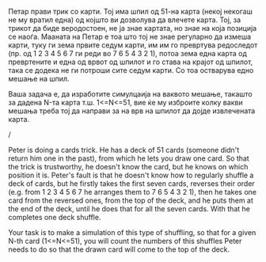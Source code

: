 Петар прави трик со карти. Тој има шпил од 51-на карта (некој некогаш не му вратил една) од којшто ви дозволува да влечете карта. Тој, за трикот да биде веродостоен, не ја знае картата, но знае на која позиција се наоѓа. Мааната на Петар е тоа што тој не знае регуларно да измеша карти, туку ги зема првите седум карти, им им го превртува редоследот (пр. од 1 2 3 4 5 6 7 ги реди во 7 6 5 4 3 2 1), потоа зема една карта од превртените и една од врвот од шпилот и го става на крајот од шпилот, така се додека не ги потроши сите седум карти. Со тоа остварува едно мешање на шпил.

Ваша задача е, да изработите симулцаија на ваквото мешање, такашто за дадена N-та карта т.ш. 1<=N<=51, вие ќе му изброите колку вакви мешања треба тој да направи за на врв на шпилот да дојде извлечената карта.

/

Peter is doing a cards trick. He has a deck of 51 cards (someone didn't return him one in the past), from which he lets you draw one card. So that the trick is trustworthy, he doesn't know the card, but he knows on which position it is. Peter's fault is that he doesn't know how to regularly shuffle a deck of cards, but he firstly takes the first seven cards, reverses their order (e.g. from 1 2 3 4 5 6 7 he arranges them to 7 6 5 4 3 2 1), then he takes one card from the reversed ones, from the top of the deck, and he puts them at the end of the deck, until he does that for all the seven cards. With that he completes one deck shuffle.

Your task is to make a simulation of this type of shuffling, so that for a given N-th card (1<=N<=51), you will count the numbers of this shuffles Peter needs to do so that the drawn card will come to the top of the deck.
